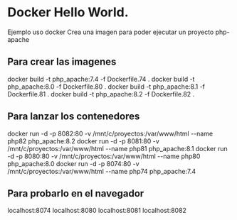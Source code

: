 # Docker Hello World.

Ejemplo uso docker
Crea una imagen para poder ejecutar un proyecto php-apache

## Para crear las imagenes
docker build -t php_apache:7.4 -f Dockerfile.74 .
docker build -t php_apache:8.0 -f Dockerfile.80 .
docker build -t php_apache:8.1 -f Dockerfile.81 .
docker build -t php_apache:8.2 -f Dockerfile.82 .

## Para lanzar los contenedores
docker run -d -p 8082:80 -v /mnt/c/proyectos:/var/www/html --name php82 php_apache:8.2
docker run -d -p 8081:80 -v /mnt/c/proyectos:/var/www/html --name php81 php_apache:8.1
docker run -d -p 8080:80 -v /mnt/c/proyectos:/var/www/html --name php80 php_apache:8.0
docker run -d -p 8074:80 -v /mnt/c/proyectos:/var/www/html --name php74 php_apache:7.4

## Para probarlo en el navegador
localhost:8074
localhost:8080
localhost:8081
localhost:8082
